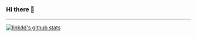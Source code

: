 ### Hi there 👋

---


[![linkdd's github stats](https://github-readme-stats.vercel.app/api?username=linkdd&theme=dark&show_icons=true)](https://github.com/linkdd)

<!--
**linkdd/linkdd** is a ✨ _special_ ✨ repository because its `README.md` (this file) appears on your GitHub profile.

Here are some ideas to get you started:

- 🔭 I’m currently working on ...
- 🌱 I’m currently learning ...
- 👯 I’m looking to collaborate on ...
- 🤔 I’m looking for help with ...
- 💬 Ask me about ...
- 📫 How to reach me: ...
- 😄 Pronouns: ...
- ⚡ Fun fact: ...
-->
